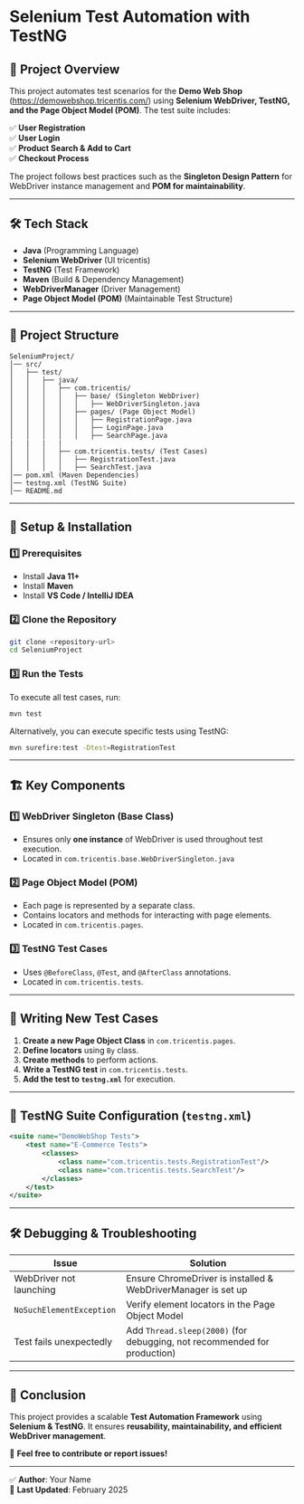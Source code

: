 # Selenium Test Automation with TestNG

## 📌 Project Overview
This project automates test scenarios for the **Demo Web Shop** (https://demowebshop.tricentis.com/) using **Selenium WebDriver, TestNG, and the Page Object Model (POM)**. The test suite includes:

✅ **User Registration**  
✅ **User Login**  
✅ **Product Search & Add to Cart**  
✅ **Checkout Process**

The project follows best practices such as the **Singleton Design Pattern** for WebDriver instance management and **POM for maintainability**.

---
## 🛠️ Tech Stack
- **Java** (Programming Language)
- **Selenium WebDriver** (UI tricentis)
- **TestNG** (Test Framework)
- **Maven** (Build & Dependency Management)
- **WebDriverManager** (Driver Management)
- **Page Object Model (POM)** (Maintainable Test Structure)

---
## 📂 Project Structure
```
SeleniumProject/
│── src/
│   ├── test/
│   │   ├── java/
│   │   │   ├── com.tricentis/
│   │   │   │   ├── base/ (Singleton WebDriver)
│   │   │   │   │   ├── WebDriverSingleton.java
│   │   │   │   ├── pages/ (Page Object Model)
│   │   │   │   │   ├── RegistrationPage.java
│   │   │   │   │   ├── LoginPage.java
│   │   │   │   │   ├── SearchPage.java
|   |   |   |
│   │   │   ├── com.tricentis.tests/ (Test Cases)
│   │   │   │   ├── RegistrationTest.java
│   │   │   │   ├── SearchTest.java
│── pom.xml (Maven Dependencies)
│── testng.xml (TestNG Suite)
│── README.md
```

---
## 🔧 Setup & Installation
### 1️⃣ **Prerequisites**
- Install **Java 11+**
- Install **Maven**
- Install **VS Code / IntelliJ IDEA**

### 2️⃣ **Clone the Repository**
```sh
git clone <repository-url>
cd SeleniumProject
```

### 3️⃣ **Run the Tests**
To execute all test cases, run:
```sh
mvn test
```

Alternatively, you can execute specific tests using TestNG:
```sh
mvn surefire:test -Dtest=RegistrationTest
```

---
## 🏗️ Key Components
### **1️⃣ WebDriver Singleton (Base Class)**
- Ensures only **one instance** of WebDriver is used throughout test execution.
- Located in `com.tricentis.base.WebDriverSingleton.java`

### **2️⃣ Page Object Model (POM)**
- Each page is represented by a separate class.
- Contains locators and methods for interacting with page elements.
- Located in `com.tricentis.pages`.

### **3️⃣ TestNG Test Cases**
- Uses `@BeforeClass`, `@Test`, and `@AfterClass` annotations.
- Located in `com.tricentis.tests`.

---
## 📜 Writing New Test Cases
1. **Create a new Page Object Class** in `com.tricentis.pages`.
2. **Define locators** using `By` class.
3. **Create methods** to perform actions.
4. **Write a TestNG test** in `com.tricentis.tests`.
5. **Add the test to `testng.xml`** for execution.

---
## 🚀 TestNG Suite Configuration (`testng.xml`)
```xml
<suite name="DemoWebShop Tests">
    <test name="E-Commerce Tests">
        <classes>
            <class name="com.tricentis.tests.RegistrationTest"/>
            <class name="com.tricentis.tests.SearchTest"/>
        </classes>
    </test>
</suite>
```

---
## 🛠️ Debugging & Troubleshooting
| Issue | Solution |
|--------|----------|
| WebDriver not launching | Ensure ChromeDriver is installed & WebDriverManager is set up |
| `NoSuchElementException` | Verify element locators in the Page Object Model |
| Test fails unexpectedly | Add `Thread.sleep(2000)` (for debugging, not recommended for production) |

---
## 📌 Conclusion
This project provides a scalable **Test Automation Framework** using **Selenium & TestNG**. It ensures **reusability, maintainability, and efficient WebDriver management**.

📢 **Feel free to contribute or report issues!**

---
✅ **Author**: Your Name  
📅 **Last Updated**: February 2025


